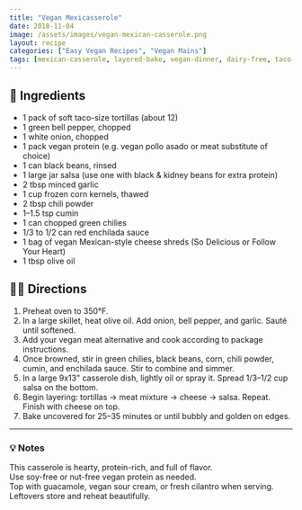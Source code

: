 ```yaml
---
title: "Vegan Mexicasserole"
date: 2018-11-04
image: /assets/images/vegan-mexican-casserole.png
layout: recipe
categories: ["Easy Vegan Recipes", "Vegan Mains"]
tags: [mexican-casserole, layered-bake, vegan-dinner, dairy-free, taco-style, comfort-food]
---
```


## 🧾 Ingredients

- 1 pack of soft taco-size tortillas (about 12)
- 1 green bell pepper, chopped
- 1 white onion, chopped
- 1 pack vegan protein (e.g. vegan pollo asado or meat substitute of choice)
- 1 can black beans, rinsed
- 1 large jar salsa (use one with black & kidney beans for extra protein)
- 2 tbsp minced garlic
- 1 cup frozen corn kernels, thawed
- 2 tbsp chili powder
- 1–1.5 tsp cumin
- 1 can chopped green chilies
- 1/3 to 1/2 can red enchilada sauce
- 1 bag of vegan Mexican-style cheese shreds (So Delicious or Follow Your Heart)
- 1 tbsp olive oil

## 👩‍🍳 Directions

1. Preheat oven to 350°F.
2. In a large skillet, heat olive oil. Add onion, bell pepper, and garlic. Sauté until softened.
3. Add your vegan meat alternative and cook according to package instructions.  
4. Once browned, stir in green chilies, black beans, corn, chili powder, cumin, and enchilada sauce. Stir to combine and simmer.
5. In a large 9x13" casserole dish, lightly oil or spray it. Spread 1/3–1/2 cup salsa on the bottom.
6. Begin layering: tortillas → meat mixture → cheese → salsa. Repeat. Finish with cheese on top.
7. Bake uncovered for 25–35 minutes or until bubbly and golden on edges.


---

### 💡 Notes

This casserole is hearty, protein-rich, and full of flavor.  
Use soy-free or nut-free vegan protein as needed.  
Top with guacamole, vegan sour cream, or fresh cilantro when serving.  
Leftovers store and reheat beautifully.
